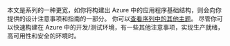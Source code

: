 本文是系列的一种更宽，如你将构建出 Azure 中的应用程序基础结构，则会向你提供的设计注意事项和指南的一部分。 你可以[查看序列中的其他主题](#next-steps)。 尽管你可以快速构建在 Azure 中的开发/测试环境，有一些其他注意事项，实现生产就绪，高可用性和安全的环境时。

